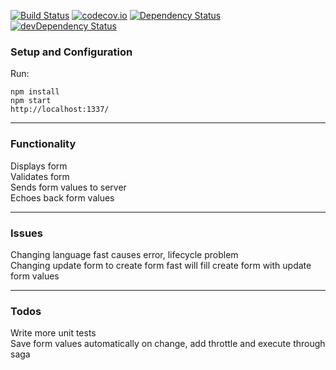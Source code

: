 [![Build Status](https://travis-ci.org/toomastahves/contact-form.svg?branch=master)](https://travis-ci.org/toomastahves/contact-form)
[![codecov.io](https://codecov.io/github/toomastahves/contact-form/coverage.svg?branch=master)](https://codecov.io/github/toomastahves/contact-form?branch=master)
[![Dependency Status](https://david-dm.org/toomastahves/contact-form.svg)](https://david-dm.org/toomastahves/contact-form)
[![devDependency Status](https://david-dm.org/toomastahves/contact-form/dev-status.svg)](https://david-dm.org/toomastahves/contact-form#info=devDependencies)

### Setup and Configuration
Run:
```
npm install
npm start
http://localhost:1337/
```

---
### Functionality
Displays form  
Validates form  
Sends form values to server  
Echoes back form values  

---
### Issues
Changing language fast causes error, lifecycle problem  
Changing update form to create form fast will fill create form with update form values    

---
### Todos
Write more unit tests  
Save form values automatically on change, add throttle and execute through saga  
